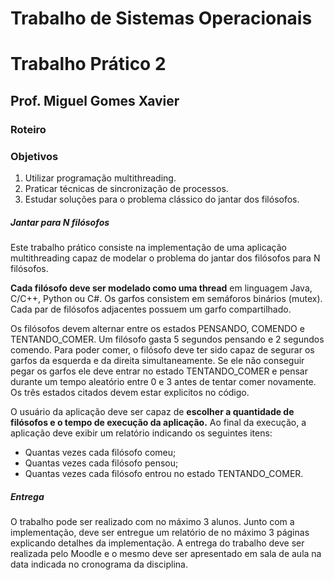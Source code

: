 # Trabalho de Sistemas Operacionais
# Trabalho Prático 2

## Prof. Miguel Gomes Xavier

### Roteiro
### Objetivos
1. Utilizar programação multithreading.
2. Praticar técnicas de sincronização de processos.
3. Estudar soluções para o problema clássico do jantar dos filósofos.

##### Jantar para N filósofos
Este trabalho prático consiste na implementação de uma aplicação multithreading capaz de
modelar o problema do jantar dos filósofos para N filósofos.

**Cada filósofo deve ser modelado como uma thread** em linguagem Java, C/C++, Python ou
C#. Os garfos consistem em semáforos binários (mutex). Cada par de filósofos adjacentes
possuem um garfo compartilhado.

Os filósofos devem alternar entre os estados PENSANDO, COMENDO e
TENTANDO_COMER. Um filósofo gasta 5 segundos pensando e 2 segundos comendo. Para
poder comer, o filósofo deve ter sido capaz de segurar os garfos da esquerda e da direita
simultaneamente. Se ele não conseguir pegar os garfos ele deve entrar no estado
TENTANDO_COMER e pensar durante um tempo aleatório entre 0 e 3 antes de tentar comer
novamente. Os três estados citados devem estar explicitos no código.

O usuário da aplicação deve ser capaz de **escolher a quantidade de filósofos e o tempo de
execução da aplicação.** Ao final da execução, a aplicação deve exibir um relatório indicando
os seguintes itens:
- Quantas vezes cada filósofo comeu;
- Quantas vezes cada filósofo pensou;
- Quantas vezes cada filósofo entrou no estado TENTANDO_COMER.

##### Entrega
O trabalho pode ser realizado com no máximo 3 alunos. Junto com a implementação, deve ser
entregue um relatório de no máximo 3 páginas explicando detalhes da implementação. A
entrega do trabalho deve ser realizada pelo Moodle e o mesmo deve ser apresentado em sala
de aula na data indicada no cronograma da disciplina.

